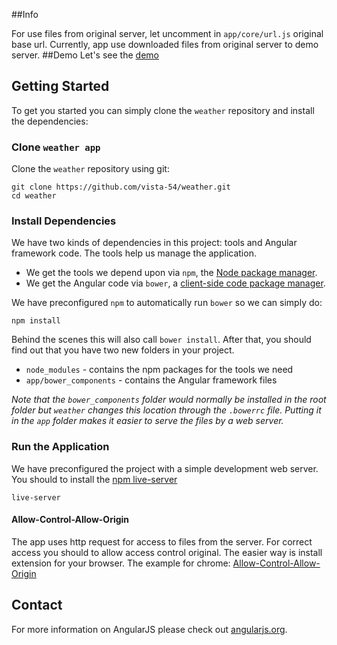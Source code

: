 ##Info

For use files from original server, let uncomment in `app/core/url.js` original base url.
Currently, app use downloaded files from original server to demo server.
##Demo
Let's see the [demo][demo]

## Getting Started

To get you started you can simply clone the `weather` repository and install the dependencies:

### Clone `weather app`

Clone the `weather` repository using git:

```
git clone https://github.com/vista-54/weather.git
cd weather
```
### Install Dependencies

We have two kinds of dependencies in this project: tools and Angular framework code. The tools help
us manage the application.

* We get the tools we depend upon via `npm`, the [Node package manager][npm].
* We get the Angular code via `bower`, a [client-side code package manager][bower].

We have preconfigured `npm` to automatically run `bower` so we can simply do:

```
npm install
```

Behind the scenes this will also call `bower install`. After that, you should find out that you have
two new folders in your project.

* `node_modules` - contains the npm packages for the tools we need
* `app/bower_components` - contains the Angular framework files

*Note that the `bower_components` folder would normally be installed in the root folder but
`weather` changes this location through the `.bowerrc` file. Putting it in the `app` folder
makes it easier to serve the files by a web server.*

### Run the Application

We have preconfigured the project with a simple development web server. You should to install the [npm live-server][live-server] 

```
live-server
```

#### Allow-Control-Allow-Origin

The app uses http request for access to files from the server. For correct access you should to allow access control original.
The easier way is install extension for your browser. The example for chrome: [Allow-Control-Allow-Origin][cors-origin]



## Contact

For more information on AngularJS please check out [angularjs.org][angularjs].


[angularjs]: https://angularjs.org/
[bower]: http://bower.io/
[git]: https://git-scm.com/
[http-server]: https://github.com/indexzero/http-server
[jasmine]: https://jasmine.github.io/
[jdk]: https://wikipedia.org/wiki/Java_Development_Kit
[jdk-download]: http://www.oracle.com/technetwork/java/javase/downloads
[karma]: https://karma-runner.github.io/
[local-app-url]: http://localhost:8000/index.html
[node]: https://nodejs.org/
[npm]: https://www.npmjs.org/
[protractor]: http://www.protractortest.org/
[selenium]: http://docs.seleniumhq.org/
[travis]: https://travis-ci.org/
[travis-docs]: https://docs.travis-ci.com/user/getting-started
[live-server]:https://www.npmjs.com/package/live-server
[cors-origin]:https://chrome.google.com/webstore/detail/allow-control-allow-origi/nlfbmbojpeacfghkpbjhddihlkkiljbi
[demo]:http://svm.biz.ua/weather/app